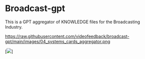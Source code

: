 # Broadcast-gpt
This is a GPT aggregator of KNOWLEDGE files for the Broadcasting Industry.


https://raw.githubusercontent.com/videofeedback/broadcast-gpt/main/images/04_systems_cards_aggregator.png




[![](https://raw.githubusercontent.com/videofeedback/broadcast-gpt/main/images/04_systems_cards_aggregator.png)]
